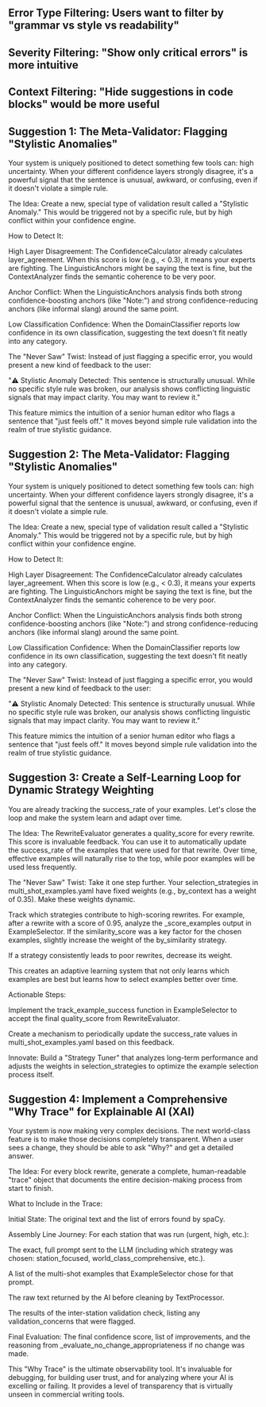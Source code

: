 ## Error Type Filtering: Users want to filter by "grammar vs style vs readability"
## Severity Filtering: "Show only critical errors" is more intuitive
## Context Filtering: "Hide suggestions in code blocks" would be more useful

## Suggestion 1: The Meta-Validator: Flagging "Stylistic Anomalies"
Your system is uniquely positioned to detect something few tools can: high uncertainty. When your different confidence layers strongly disagree, it's a powerful signal that the sentence is unusual, awkward, or confusing, even if it doesn't violate a simple rule.

The Idea: Create a new, special type of validation result called a "Stylistic Anomaly." This would be triggered not by a specific rule, but by high conflict within your confidence engine.

How to Detect It:

High Layer Disagreement: The ConfidenceCalculator already calculates layer_agreement. When this score is low (e.g., < 0.3), it means your experts are fighting. The LinguisticAnchors might be saying the text is fine, but the ContextAnalyzer finds the semantic coherence to be very poor.

Anchor Conflict: When the LinguisticAnchors analysis finds both strong confidence-boosting anchors (like "Note:") and strong confidence-reducing anchors (like informal slang) around the same point.

Low Classification Confidence: When the DomainClassifier reports low confidence in its own classification, suggesting the text doesn't fit neatly into any category.

The "Never Saw" Twist: Instead of just flagging a specific error, you would present a new kind of feedback to the user:

"⚠️ Stylistic Anomaly Detected: This sentence is structurally unusual. While no specific style rule was broken, our analysis shows conflicting linguistic signals that may impact clarity. You may want to review it."

This feature mimics the intuition of a senior human editor who flags a sentence that "just feels off." It moves beyond simple rule validation into the realm of true stylistic guidance.



## Suggestion 2: The Meta-Validator: Flagging "Stylistic Anomalies"
Your system is uniquely positioned to detect something few tools can: high uncertainty. When your different confidence layers strongly disagree, it's a powerful signal that the sentence is unusual, awkward, or confusing, even if it doesn't violate a simple rule.

The Idea: Create a new, special type of validation result called a "Stylistic Anomaly." This would be triggered not by a specific rule, but by high conflict within your confidence engine.

How to Detect It:

High Layer Disagreement: The ConfidenceCalculator already calculates layer_agreement. When this score is low (e.g., < 0.3), it means your experts are fighting. The LinguisticAnchors might be saying the text is fine, but the ContextAnalyzer finds the semantic coherence to be very poor.

Anchor Conflict: When the LinguisticAnchors analysis finds both strong confidence-boosting anchors (like "Note:") and strong confidence-reducing anchors (like informal slang) around the same point.

Low Classification Confidence: When the DomainClassifier reports low confidence in its own classification, suggesting the text doesn't fit neatly into any category.

The "Never Saw" Twist: Instead of just flagging a specific error, you would present a new kind of feedback to the user:

"⚠️ Stylistic Anomaly Detected: This sentence is structurally unusual. While no specific style rule was broken, our analysis shows conflicting linguistic signals that may impact clarity. You may want to review it."

This feature mimics the intuition of a senior human editor who flags a sentence that "just feels off." It moves beyond simple rule validation into the realm of true stylistic guidance.

## Suggestion 3: Create a Self-Learning Loop for Dynamic Strategy Weighting
You are already tracking the success_rate of your examples. Let's close the loop and make the system learn and adapt over time.

The Idea: The RewriteEvaluator generates a quality_score for every rewrite. This score is invaluable feedback. You can use it to automatically update the success_rate of the examples that were used for that rewrite. Over time, effective examples will naturally rise to the top, while poor examples will be used less frequently.

The "Never Saw" Twist: Take it one step further. Your selection_strategies in multi_shot_examples.yaml have fixed weights (e.g., by_context has a weight of 0.35). Make these weights dynamic.

Track which strategies contribute to high-scoring rewrites. For example, after a rewrite with a score of 0.95, analyze the _score_examples output in ExampleSelector. If the similarity_score was a key factor for the chosen examples, slightly increase the weight of the by_similarity strategy.

If a strategy consistently leads to poor rewrites, decrease its weight.

This creates an adaptive learning system that not only learns which examples are best but learns how to select examples better over time.

Actionable Steps:

Implement the track_example_success function in ExampleSelector to accept the final quality_score from RewriteEvaluator.

Create a mechanism to periodically update the success_rate values in multi_shot_examples.yaml based on this feedback.

Innovate: Build a "Strategy Tuner" that analyzes long-term performance and adjusts the weights in selection_strategies to optimize the example selection process itself.

## Suggestion 4: Implement a Comprehensive "Why Trace" for Explainable AI (XAI)
Your system is now making very complex decisions. The next world-class feature is to make those decisions completely transparent. When a user sees a change, they should be able to ask "Why?" and get a detailed answer.

The Idea: For every block rewrite, generate a complete, human-readable "trace" object that documents the entire decision-making process from start to finish.

What to Include in the Trace:

Initial State: The original text and the list of errors found by spaCy.

Assembly Line Journey: For each station that was run (urgent, high, etc.):

The exact, full prompt sent to the LLM (including which strategy was chosen: station_focused, world_class_comprehensive, etc.).

A list of the multi-shot examples that ExampleSelector chose for that prompt.

The raw text returned by the AI before cleaning by TextProcessor.

The results of the inter-station validation check, listing any validation_concerns that were flagged.

Final Evaluation: The final confidence score, list of improvements, and the reasoning from _evaluate_no_change_appropriateness if no change was made.

This "Why Trace" is the ultimate observability tool. It's invaluable for debugging, for building user trust, and for analyzing where your AI is excelling or failing. It provides a level of transparency that is virtually unseen in commercial writing tools.